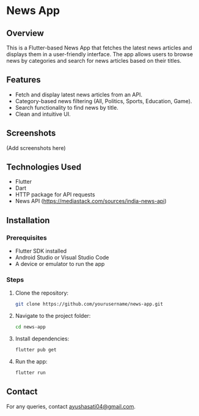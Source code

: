 # News App

## Overview
This is a Flutter-based News App that fetches the latest news articles and displays them in a user-friendly interface. The app allows users to browse news by categories and search for news articles based on their titles.

## Features
- Fetch and display latest news articles from an API.
- Category-based news filtering (All, Politics, Sports, Education, Game).
- Search functionality to find news by title.
- Clean and intuitive UI.

## Screenshots
(Add screenshots here)

## Technologies Used
- Flutter
- Dart
- HTTP package for API requests
- News API (https://mediastack.com/sources/india-news-api)

## Installation
### Prerequisites
- Flutter SDK installed
- Android Studio or Visual Studio Code
- A device or emulator to run the app

### Steps
1. Clone the repository:
   ```sh
   git clone https://github.com/yourusername/news-app.git
   ```
2. Navigate to the project folder:
   ```sh
   cd news-app
   ```
3. Install dependencies:
   ```sh
   flutter pub get
   ```
4. Run the app:
   ```sh
   flutter run
   ```

## Contact
For any queries, contact ayushasati04@gmail.com.

